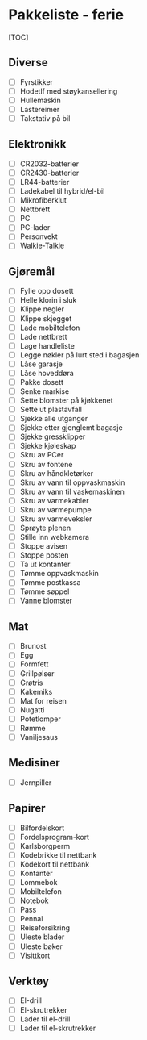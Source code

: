 # Pakkeliste - ferie
[TOC]
## Diverse
- [ ] Fyrstikker
- [ ] Hodetlf med støykansellering
- [ ] Hullemaskin
- [ ] Lastereimer
- [ ] Takstativ på bil
## Elektronikk
- [ ] CR2032-batterier
- [ ] CR2430-batterier
- [ ] LR44-batterier
- [ ] Ladekabel til hybrid/el-bil
- [ ] Mikrofiberklut
- [ ] Nettbrett
- [ ] PC
- [ ] PC-lader
- [ ] Personvekt
- [ ] Walkie-Talkie
## Gjøremål
- [ ] Fylle opp dosett
- [ ] Helle klorin i sluk
- [ ] Klippe negler
- [ ] Klippe skjegget
- [ ] Lade mobiltelefon
- [ ] Lade nettbrett
- [ ] Lage handleliste
- [ ] Legge nøkler på lurt sted i bagasjen
- [ ] Låse garasje
- [ ] Låse hoveddøra
- [ ] Pakke dosett
- [ ] Senke markise
- [ ] Sette blomster på kjøkkenet
- [ ] Sette ut plastavfall
- [ ] Sjekke alle utganger
- [ ] Sjekke etter gjenglemt bagasje
- [ ] Sjekke gressklipper
- [ ] Sjekke kjøleskap
- [ ] Skru av PCer
- [ ] Skru av fontene
- [ ] Skru av håndkletørker
- [ ] Skru av vann til oppvaskmaskin
- [ ] Skru av vann til vaskemaskinen
- [ ] Skru av varmekabler
- [ ] Skru av varmepumpe
- [ ] Skru av varmeveksler
- [ ] Sprøyte plenen
- [ ] Stille inn webkamera
- [ ] Stoppe avisen
- [ ] Stoppe posten
- [ ] Ta ut kontanter
- [ ] Tømme oppvaskmaskin
- [ ] Tømme postkassa
- [ ] Tømme søppel
- [ ] Vanne blomster
## Mat
- [ ] Brunost
- [ ] Egg
- [ ] Formfett
- [ ] Grillpølser
- [ ] Grøtris
- [ ] Kakemiks
- [ ] Mat for reisen
- [ ] Nugatti
- [ ] Potetlomper
- [ ] Rømme
- [ ] Vaniljesaus
## Medisiner
- [ ] Jernpiller
## Papirer
- [ ] Bilfordelskort
- [ ] Fordelsprogram-kort
- [ ] Karlsborgperm
- [ ] Kodebrikke til nettbank
- [ ] Kodekort til nettbank
- [ ] Kontanter
- [ ] Lommebok
- [ ] Mobiltelefon
- [ ] Notebok
- [ ] Pass
- [ ] Pennal
- [ ] Reiseforsikring
- [ ] Uleste blader
- [ ] Uleste bøker
- [ ] Visittkort
## Verktøy
- [ ] El-drill
- [ ] El-skrutrekker
- [ ] Lader til el-drill
- [ ] Lader til el-skrutrekker
